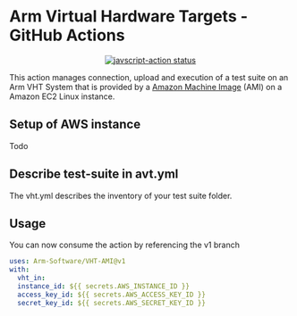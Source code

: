 # Arm Virtual Hardware Targets - GitHub Actions

<p align="center">
  <a href="https://github.com/Arm-Software/VHT-AMI/actions"><img alt="javscript-action status" src="https://github.com/Arm-Software/VHT-AMI/workflows/units-test/badge.svg"></a>
</p>

This action manages connection, upload and execution of a test suite on an Arm VHT System that is provided by a [Amazon Machine Image](https://docs.aws.amazon.com/AWSEC2/latest/UserGuide/AMIs.html) (AMI) on a Amazon EC2 Linux instance.

## Setup of AWS instance

Todo


## Describe test-suite in avt.yml

The vht.yml describes the inventory of your test suite folder.


## Usage

You can now consume the action by referencing the v1 branch

```yaml
uses: Arm-Software/VHT-AMI@v1
with:
  vht_in:
  instance_id: ${{ secrets.AWS_INSTANCE_ID }}
  access_key_id: ${{ secrets.AWS_ACCESS_KEY_ID }}
  secret_key_id: ${{ secrets.AWS_SECRET_KEY_ID }}
```
